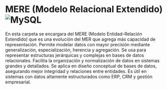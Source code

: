  

# MERE (Modelo Relacional Extendido) ![MySQL](https://img.shields.io/badge/MySQL-005C84?style=for-the-badge&logo=mysql&logoColor=white)

En esta carpeta se encargara del MERE (Modelo Entidad-Relación Extendido) que es una evolución del MER que agrega más capacidad de representación. Permite modelar datos con mayor precisión mediante generalización, especialización, herencia y agregación. Se usa para representar estructuras jerárquicas y complejas en bases de datos relacionales. Facilita la organización y normalización de datos en sistemas grandes y detallados. Se aplica en diseño conceptual de bases de datos, asegurando mejor integridad y relaciones entre entidades. Es útil en sistemas con datos altamente estructurados como ERP, CRM y gestión empresarial.
